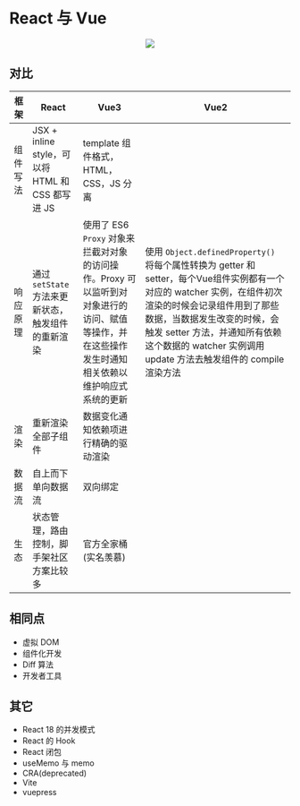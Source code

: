 # React 与 Vue

<div style="text-align:center"><img src="@/react_and_vue.png"/></div>

## 对比

| 框架 | React | Vue3 | Vue2 |
| --- | --- | --- | --- |
| 组件写法 | JSX + inline style，可以将 HTML 和 CSS 都写进 JS | template 组件格式，HTML，CSS，JS 分离 |
| 响应原理 |通过 `setState` 方法来更新状态，触发组件的重新渲染 |  使用了 ES6 `Proxy` 对象来拦截对对象的访问操作。Proxy 可以监听到对对象进行的访问、赋值等操作，并在这些操作发生时通知相关依赖以维护响应式系统的更新 | 使用 `Object.definedProperty()` 将每个属性转换为 getter 和 setter，每个Vue组件实例都有一个对应的 watcher 实例，在组件初次渲染的时候会记录组件用到了那些数据，当数据发生改变的时候，会触发 setter 方法，并通知所有依赖这个数据的 watcher 实例调用 update 方法去触发组件的 compile 渲染方法|
| 渲染 | 重新渲染全部子组件 | 数据变化通知依赖项进行精确的驱动渲染 |
| 数据流 | 自上而下单向数据流 | 双向绑定 |
| 生态 | 状态管理，路由控制，脚手架社区方案比较多 | 官方全家桶(实名羡慕) |


## 相同点

- 虚拟 DOM
- 组件化开发
- Diff 算法
- 开发者工具


## 其它

- React 18 的并发模式
- React 的 Hook
- React 闭包
- useMemo 与 memo
- CRA(deprecated)
- Vite
- vuepress